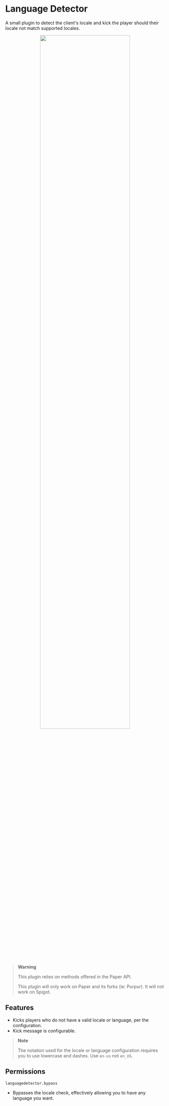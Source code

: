 # Language Detector

A small plugin to detect the client's locale and kick the player should their locale not match supported locales.

<p align="center">
  <img src=https://user-images.githubusercontent.com/20095065/194739501-f4cc77a9-f579-4e06-9ff7-70e057460562.png width='75%'>
</p>

> **Warning**
> 
> This plugin relies on methods offered in the Paper API.
> 
> This plugin will only work on Paper and its forks (ie: Purpur). It will not work on Spigot.

## Features

- Kicks players who do not have a valid locale or language, per the configuration.
- Kick message is configurable.

> **Note**
> 
> The notation used for the locale or language configuration requires you to use lowercase and dashes.
> Use `en-us` not `en_US`.

## Permissions

`languagedetector.bypass`

- Bypasses the locale check, effectively allowing you to have any language you want.
